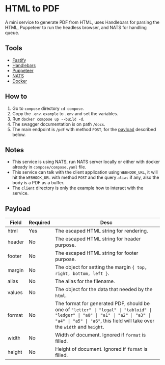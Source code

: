 # HTML to PDF

A mini service to generate PDF from HTML, uses Handlebars for parsing the HTML, Puppeteer to run the headless browser, and NATS for handling queue.

## Tools

- [Fastify](https://fastify.io/)
- [Handlebars](https://handlebarsjs.com/)
- [Puppeteer](https://pptr.dev/)
- [NATS](https://nats.io/)
- [Docker](https://www.docker.com/)

## How to

1. Go to `compose` directory `cd compose`.
2. Copy the `.env.example` to `.env` and set the variables.
3. Run `docker compose up --build -d`.
4. The swagger documentation is on path `/docs`.
5. The main endpoint is `/pdf` with method `POST`, for the [payload](#payload) described below.

## Notes

- This service is using NATS, run NATS server locally or either with docker already in `compose/compose.yaml` file.
- This service can talk with the client application using `WEBHOOK_URL`, it will hit the `WEBHOOK_URL` with method `POST` and the query `alias` if any, also the body is a PDF as a buffer.
- The `client` directory is only the example how to interact with the service.

## Payload

| Field | Required | Desc |
|---|---|---|
| html | Yes | The escaped HTML string for rendering. |
| header | No | The escaped HTML string for header purpose. |
| footer | No | The escaped HTML string for footer purpose. |
| margin | No | The object for setting the margin `{ top, right, bottom, left }`. |
| alias | No | The alias for the filename. |
| values | No | The object for the data that needed by the `html`. |
| format | No | The format for generated PDF, should be one of `"letter" \| "legal" \| "tabloid" \| "ledger" \| "a0" \| "a1" \| "a2" \| "a3" \| "a4" \| "a5" \| "a6"`, this field will take over the `width` and `height`. |
| width | No | Width of document. Ignored if `format` is filled. |
| height | No | Height of document. Ignored if `format` is filled. |
